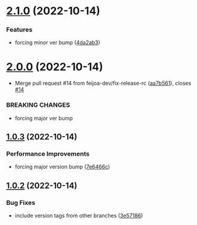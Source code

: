 # [2.1.0](https://github.com/feijoa-dev/feijoa-react/compare/v2.0.0...v2.1.0) (2022-10-14)


### Features

* forcing minor ver bump ([4da2ab3](https://github.com/feijoa-dev/feijoa-react/commit/4da2ab326d8ba1ae25189f7f8fd509b20aa5dbed))

# [2.0.0](https://github.com/feijoa-dev/feijoa-react/compare/v1.0.3...v2.0.0) (2022-10-14)


* Merge pull request #14 from feijoa-dev/fix-release-rc ([aa7b561](https://github.com/feijoa-dev/feijoa-react/commit/aa7b5611df49ec56d0e14a2bd9a16e1209cbe070)), closes [#14](https://github.com/feijoa-dev/feijoa-react/issues/14)


### BREAKING CHANGES

* forcing major ver bump

## [1.0.3](https://github.com/feijoa-dev/feijoa-react/compare/v1.0.2...v1.0.3) (2022-10-14)


### Performance Improvements

* forcing major version bump ([7e6466c](https://github.com/feijoa-dev/feijoa-react/commit/7e6466cd40e0b329398229a51b00eab040f01af3))

## [1.0.2](https://github.com/feijoa-dev/feijoa-react/compare/v1.0.1...v1.0.2) (2022-10-14)


### Bug Fixes

* include version tags from other branches ([3e57186](https://github.com/feijoa-dev/feijoa-react/commit/3e57186e49341a3543177dc035e5ce35edc84dfc))
